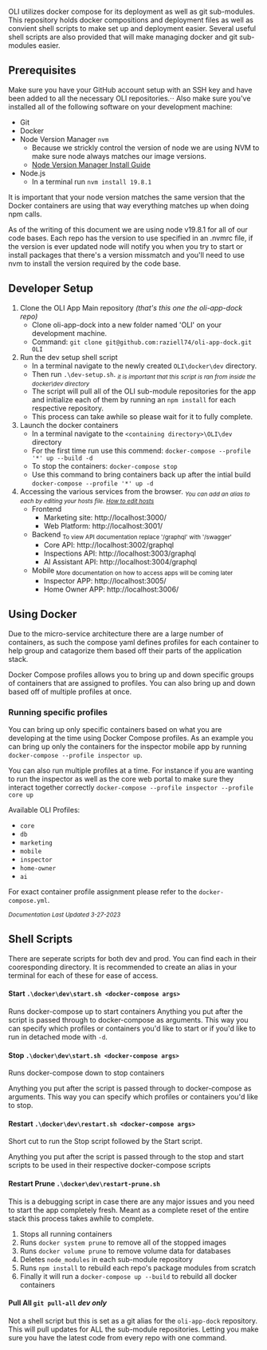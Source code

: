 OLI utilizes docker compose for its deployment as well as git sub-modules. 
This repository holds docker compositions and deployment files as well as convient shell scripts to make set up and deployment easier.
Several useful shell scripts are also provided that will make managing docker and git sub-modules easier.

## Prerequisites
Make sure you have your GitHub account setup with an SSH key and have been added to all the necessary OLI repositories.⋅⋅
Also make sure you've installed all of the following software on your development machine:

* Git
* Docker
* Node Version Manager `nvm`
  - Because we strickly control the version of node we are using NVM to make sure node always matches our image versions. 
  - [Node Version Manager Install Guide](https://www.freecodecamp.org/news/node-version-manager-nvm-install-guide/)
* Node.js
  - In a terminal run `nvm install 19.8.1`

It is important that your node version matches the same version that the Docker containers are using that way everything matches up when doing npm calls.

As of the writing of this document we are using node v19.8.1 for all of our code bases. Each repo has the version to use specified in an .nvmrc file, if the version is ever updated node will notify you when you try to start or install packages that there's a version missmatch and you'll need to use nvm to install the version required by the code base.

## Developer Setup

1. Clone the OLI App Main repository _(that's this one the oli-app-dock repo)_
   - Clone oli-app-dock into a new folder named 'OLI' on your development machine. 
   - Command: `git clone git@github.com:raziell74/oli-app-dock.git OLI`
2. Run the dev setup shell script
   - In a terminal navigate to the newly created `OLI\docker\dev` directory.
   - Then run `.\dev-setup.sh`. _<sub>it is important that this script is ran from inside the docker\dev directory</sub>_
   - The script will pull all of the OLI sub-module repositories for the app and initialize each of them by running an `npm install` for each respective repository.
   - This process can take awhile so please wait for it to fully complete.
3. Launch the docker containers
   - In a terminal navigate to the `<containing directory>\OLI\dev` directory 
   - For the first time run use this commend: `docker-compose --profile '*' up --build -d`
   - To stop the containers: `docker-compose stop` 
   - Use this command to bring containers back up after the intial build `docker-compose --profile '*' up -d`
4. Accessing the various services from the browser. <sub>_You can add an alias to each by editing your hosts file. [How to edit hosts](https://www.hostinger.com/tutorials/how-to-edit-hosts-file)_</sub>
   - Frontend
     - Marketing site: http://localhost:3000/
     - Web Platform: http://localhost:3001/
   - Backend <sub>To view API documentation replace '/graphql' with '/swagger'</sub>
     - Core API: http://localhost:3002/graphql
     - Inspections API: http://localhost:3003/graphql
     - AI Assistant API: http://localhost:3004/graphql
   - Mobile <sub>More documentation on how to access apps will be coming later</sub>
     - Inspector APP: http://localhost:3005/
     - Home Owner APP: http://localhost:3006/

## Using Docker
Due to the micro-service architecture there are a large number of containers, as such the compose yaml defines profiles for each container to help group and catagorize them based off their parts of the application stack.

Docker Compose profiles allows you to bring up and down specific groups of containers that are assigned to profiles. You can also bring up and down based off of multiple profiles at once.

### Running specific profiles

You can bring up only specific containers based on what you are developing at the time using Docker Compose profiles.
As an example you can bring up only the containers for the inspector mobile app by running `docker-compose --profile inspector up`.

You can also run multiple profiles at a time. For instance if you are wanting to run the inspector as well as the core web portal to make sure they interact together correctly `docker-compose --profile inspector --profile core up`

Available OLI Profiles:
* `core`
* `db`
* `marketing`
* `mobile`
* `inspector`
* `home-owner`
* `ai`

For exact container profile assignment please refer to the `docker-compose.yml`.

_<sub>Documentation Last Updated 3-27-2023</sub>_

## Shell Scripts

There are seperate scripts for both dev and prod. You can find each in their cooresponding directory.
It is recommended to create an alias in your terminal for each of these for ease of access.

#### Start `.\docker\dev\start.sh <docker-compose args>`
Runs docker-compose up to start containers
Anything you put after the script is passed through to docker-compose as arguments. 
This way you can specify which profiles or containers you'd like to start or if you'd like to run in detached mode with `-d`.

#### Stop `.\docker\dev\start.sh <docker-compose args>`
Runs docker-compose down to stop containers

Anything you put after the script is passed through to docker-compose as arguments. 
This way you can specify which profiles or containers you'd like to stop.

#### Restart `.\docker\dev\restart.sh <docker-compose args>`
Short cut to run the Stop script followed by the Start script.

Anything you put after the script is passed through to the stop and start scripts to be used in their respective docker-compose scripts

#### Restart Prune `.\docker\dev\restart-prune.sh`
This is a debugging script in case there are any major issues and you need to start the app completely fresh. 
Meant as a complete reset of the entire stack this process takes awhile to complete. 

1. Stops all running containers 
2. Runs `docker system prune` to remove all of the stopped images 
3. Runs `docker volume prune` to remove volume data for databases
4. Deletes `node_modules` in each sub-module repository
5. Runs `npm install` to rebuild each repo's package modules from scratch
6. Finally it will run a `docker-compose up --build` to rebuild all docker containers

#### Pull All `git pull-all` *dev only*
Not a shell script but this is set as a git alias for the `oli-app-dock` repository.
This will pull updates for ALL the sub-module repositories. Letting you make sure you have the latest code from every repo with one command.
